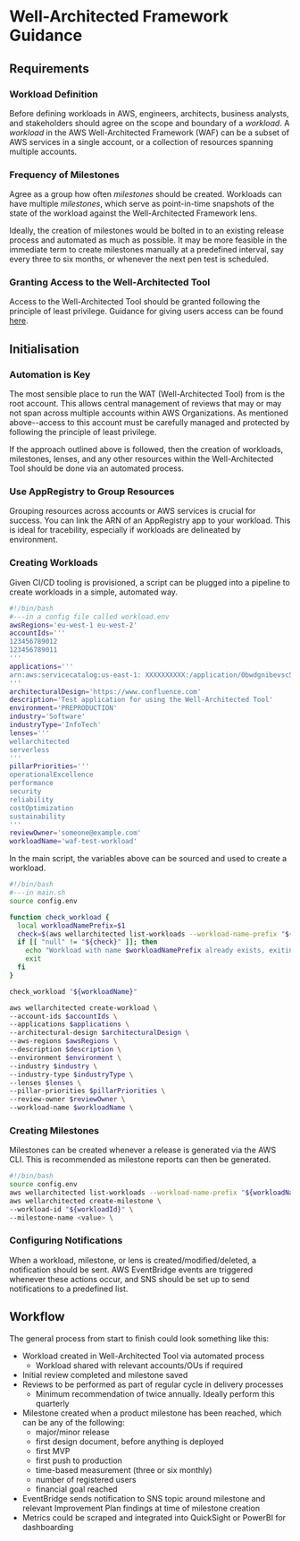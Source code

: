 # Well-Architected Framework Guidance
## Requirements
### Workload Definition
Before defining workloads in AWS, engineers, architects, business analysts, and stakeholders should agree on the scope and boundary of a _workload_. A _workload_ in the AWS Well-Architected Framework (WAF) can be a subset of AWS services in a single account, or a collection of resources spanning multiple accounts.

### Frequency of Milestones
Agree as a group how often _milestones_ should be created. Workloads can have multiple _milestones_, which serve as point-in-time snapshots of the state of the workload against the Well-Architected Framework lens. 

Ideally, the creation of milestones would be bolted in to an existing release process and automated as much as possible. It may be more feasible in the immediate term to create milestones manually at a predefined interval, say every three to six months, or whenever the next pen test is scheduled.

### Granting Access to the Well-Architected Tool
Access to the Well-Architected Tool should be granted following the principle of least privilege. Guidance for giving users access can be found [here](https://docs.aws.amazon.com/wellarchitected/latest/userguide/iam-auth-access.html).

## Initialisation
### Automation is Key
The most sensible place to run the WAT (Well-Architected Tool) from is the root account. This allows central management of reviews that may or may not span across multiple accounts within AWS Organizations. As mentioned above--access to this account must be carefully managed and protected by following the principle of least privilege.

If the approach outlined above is followed, then the creation of workloads, milestones, lenses, and any other resources within the Well-Architected Tool should be done via an automated process.

### Use AppRegistry to Group Resources
Grouping resources across accounts or AWS services is crucial for success. You can link the ARN of an AppRegistry app to your workload. This is ideal for tracebility, especially if workloads are delineated by environment.

### Creating Workloads
Given CI/CD tooling is provisioned, a script can be plugged into a pipeline to create workloads in a simple, automated way.
```bash
#!/bin/bash
#---in a config file called workload.env
awsRegions='eu-west-1 eu-west-2'
accountIds='''
123456789012
123456789011
'''
applications='''
arn:aws:servicecatalog:us-east-1: XXXXXXXXXX:/application/0bwdgnibevsc5clgtm7hehuljh
'''
architecturalDesign='https://www.confluence.com'
description='Test application for using the Well-Architected Tool'
environment='PREPRODUCTION'
industry='Software'
industryType='InfoTech'
lenses='''
wellarchitected
serverless
'''
pillarPriorities='''
operationalExcellence
performance
security
reliability
costOptimization
sustainability
'''
reviewOwner='someone@example.com'
workloadName='waf-test-workload'
```
In the main script, the variables above can be sourced and used to create a workload.
```bash
#!/bin/bash
#---in main.sh
source config.env

function check_workload {
  local workloadNamePrefix=$1
  check=$(aws wellarchitected list-workloads --workload-name-prefix "${workloadNamePrefix}" | jq '.WorkloadSummaries[0].WorkloadId')
  if [[ "null" != "${check}" ]]; then
    echo "Workload with name $workloadNamePrefix already exists, exiting..."
    exit 
  fi
}

check_workload "${workloadName}"

aws wellarchitected create-workload \
--account-ids $accountIds \
--applications $applications \
--architectural-design $architecturalDesign \
--aws-regions $awsRegions \
--description $description \
--environment $environment \
--industry $industry \
--industry-type $industryType \
--lenses $lenses \
--pillar-priorities $pillarPriorities \
--review-owner $reviewOwner \
--workload-name $workloadName \
```

### Creating Milestones
Milestones can be created whenever a release is generated via the AWS CLI. This is recommended as milestone reports can then be generated.

```bash
#!/bin/bash
source config.env
aws wellarchitected list-workloads --workload-name-prefix "${workloadName}" --query 'WorkloadSummaries[].WorkloadId' --output text
aws wellarchitected create-milestone \
--workload-id "${workloadId}" \
--milestone-name <value> \
```

### Configuring Notifications
When a workload, milestone, or lens is created/modified/deleted, a notification should be sent. AWS EventBridge events are triggered whenever these actions occur, and SNS should be set up to send notifications to a predefined list.

## Workflow
The general process from start to finish could look something like this:
* Workload created in Well-Architected Tool via automated process
  * Workload shared with relevant accounts/OUs if required
* Initial review completed and milestone saved
* Reviews to be performed as part of regular cycle in delivery processes
  * Minimum recommendation of twice annually. Ideally perform this quarterly
* Milestone created when a product milestone has been reached, which can be any of the following:
  * major/minor release
  * first design document, before anything is deployed
  * first MVP
  * first push to production
  * time-based measurement (three or six monthly) 
  * number of registered users
  * financial goal reached
* EventBridge sends notification to SNS topic around milestone and relevant Improvement Plan findings at time of milestone creation
* Metrics could be scraped and integrated into QuickSight or PowerBI for dashboarding